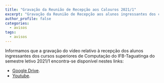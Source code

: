 ```yaml
---
title: "Gravação da Reunião de Recepção aos Calouros 2021/1" 
excerpt: "Gravação da Reunião de Recepção aos alunos ingressantes dos cursos superiores de Computação 2021/1."
author_profile: false
categories:
  - avisos
tags:
  - avisos
---
```


Informamos que a gravação do vídeo relativo à recepção dos alunos ingressantes dos cursos superiores de Computação do IFB-Taguatinga do semestre letivo 2021/1 encontra-se disponível nestes links: 
- [Google Drive](https://drive.google.com/file/d/14xRFe2mGKeYTrS6Nzg-q7AK6WY7Ze7cA/view?usp=sharing).
- [Youtube](https://youtu.be/eJQppsvwB1w).